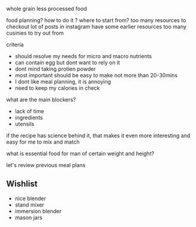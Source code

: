
whole grain less processed food 


food planning? 
how to do it ? 
where to start from? 
too many resources to checkout
lot of posts in instagram 
have some earlier resources 
too many cusinies to try out from 


criteria 
- should resolve my needs for micro and macro nutrients 
- can contain egg but dont want to rely on it 
- dont mind taking protien powder 
- most important should be easy to make not more than 20-30mins
- I dont like meal planning, it is annoying
- need to keep my calories in check


what are the main blockers? 
- lack of time
- ingredients
- utensils 

if the recipe has science behind it, that makes it even more interesting and easy for me to mix and match 


what is essential food for man of certain weight and height? 

let's review previous meal plans



## Wishlist

- nice blender
- stand mixer
- immersion blender
- mason jars